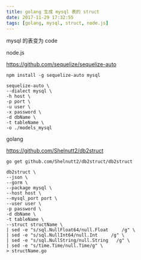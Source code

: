 ```yaml
---
title: golang 生成 mysql 表的 struct
date: 2017-11-29 17:32:55
tags: [golang, mysql, struct, node.js]
---
```


mysql 的表变为 code

<!--more-->

node.js

<https://github.com/sequelize/sequelize-auto>

```
npm install -g sequelize-auto mysql

sequelize-auto \
--dialect mysql \
-h host \
-p port \
-u user \
-x password \
-d dbName \
-t tableName \
-o ./models_mysql
```

golang

<https://github.com/Shelnutt2/db2struct>

```
go get github.com/Shelnutt2/db2struct/db2struct

db2struct \
--json \
--gorm \
--package mysql \
--host host \
--mysql_port port \
--user user \
-p password \
-d dbName \
-t tableName \
--struct structName \
| sed -e "s/sql.NullFloat64/null.Float     /g" \
| sed -e "s/sql.NullInt64/null.Int     /g" \
| sed -e "s/sql.NullString/null.String   /g" \
| sed -e "s/time.Time/null.Time/g" \
> structName.go
```

